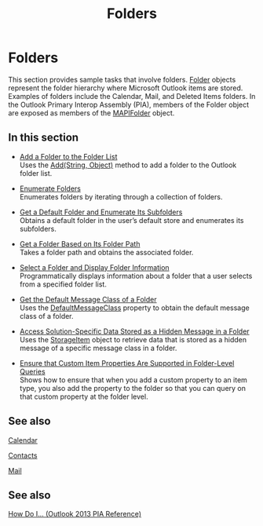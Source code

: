 ﻿---
title: Folders
TOCTitle: Folders
ms:assetid: b72b5705-d77a-4cad-873d-457b9fb6553e
ms:mtpsurl: https://msdn.microsoft.com/en-us/library/Ff184634(v=office.15)
ms:contentKeyID: 55119856
ms.date: 07/24/2014
mtps_version: v=office.15
---

# Folders

This section provides sample tasks that involve folders. [Folder](https://msdn.microsoft.com/en-us/library/bb645774\(v=office.15\)) objects represent the folder hierarchy where Microsoft Outlook items are stored. Examples of folders include the Calendar, Mail, and Deleted Items folders. In the Outlook Primary Interop Assembly (PIA), members of the Folder object are exposed as members of the [MAPIFolder](https://msdn.microsoft.com/en-us/library/bb624369\(v=office.15\)) object.

## In this section

  - [Add a Folder to the Folder List](how-to-add-a-folder-to-the-folder-list.md)  
    Uses the [Add(String, Object)](https://msdn.microsoft.com/en-us/library/bb645065\(v=office.15\)) method to add a folder to the Outlook folder list.

  - [Enumerate Folders](how-to-enumerate-folders.md)  
    Enumerates folders by iterating through a collection of folders.

  - [Get a Default Folder and Enumerate Its Subfolders](how-to-get-a-default-folder-and-enumerate-its-subfolders.md)  
    Obtains a default folder in the user’s default store and enumerates its subfolders.

  - [Get a Folder Based on Its Folder Path](how-to-get-a-folder-based-on-its-folder-path.md)  
    Takes a folder path and obtains the associated folder.

  - [Select a Folder and Display Folder Information](how-to-select-a-folder-and-display-folder-information.md)  
    Programmatically displays information about a folder that a user selects from a specified folder list.

  - [Get the Default Message Class of a Folder](how-to-get-the-default-message-class-of-a-folder.md)  
    Uses the [DefaultMessageClass](https://msdn.microsoft.com/en-us/library/bb646541\(v=office.15\)) property to obtain the default message class of a folder.

  - [Access Solution-Specific Data Stored as a Hidden Message in a Folder](how-to-access-solution-specific-data-stored-as-a-hidden-message-in-a-folder.md)  
    Uses the [StorageItem](https://msdn.microsoft.com/en-us/library/bb623436\(v=office.15\)) object to retrieve data that is stored as a hidden message of a specific message class in a folder.

  - [Ensure that Custom Item Properties Are Supported in Folder-Level Queries](how-to-ensure-that-custom-item-properties-are-supported-in-folder-level-queries.md)  
    Shows how to ensure that when you add a custom property to an item type, you also add the property to the folder so that you can query on that custom property at the folder level.

## See also

[Calendar](calendar.md)

[Contacts](contacts.md)

[Mail](mail.md)

## See also



[How Do I... (Outlook 2013 PIA Reference)](how-do-i-outlook-2013-pia-reference.md)

